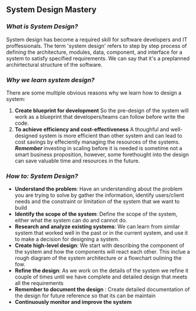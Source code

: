 ## System Design Mastery

### *What is System Design?*
System design has become a required skill for software developers and IT proffessionals. The term 'system design' refers to step by step process of defining the architecture, modules, data, component, and interface for a system to satisfy specified requirements. We can say that it's a preplanned archirtectural structure of the software.

### *Why we learn system design?*
There are some multiple obvious reasons why we learn how to design a system:

1. **Create blueprint for development**
So the pre-design of the system will work as a blueprint that developers/teams can follow before write the code. 
2. **To achieve efficiency and cost-effectiveness**
A thoughful and well-designed system is more efficient than other system and can lead to cost savings by effeciently managing the resources of the systems. ***Remember*** investing in scaling before it is needed is sometime not a smart business proposition, however, some forethought into the design can save valuable time and resources in the future.

### *How to: System Design?*
- **Understand the problem**: Have an understanding about the problem you are trying to solve by gather the information, identify users/client needs and the constraint or limitation of the system that we want to build
- **Identify the scope of the system**: Define the scope of the system, either what the system can do and cannot do.
- **Research and analyze existing systems**: We can learn from similar system that worked well in the past or in the current system, and use it to make a decision for designing a system.
- **Create high-level design**: We start with describing the component of the system and how the components will react each other. This inclue a rough diagram of the system architecture or a flowchart oulining the fow.
- **Refine the design**: As we work on the details of the system we refine it couple of times until we have complete and detailed design that meets all the requirements
- **Remember to document the design** : Create detailed documentation of the design for future reference so that its can be maintain
- **Continuously monitor and improve the system**